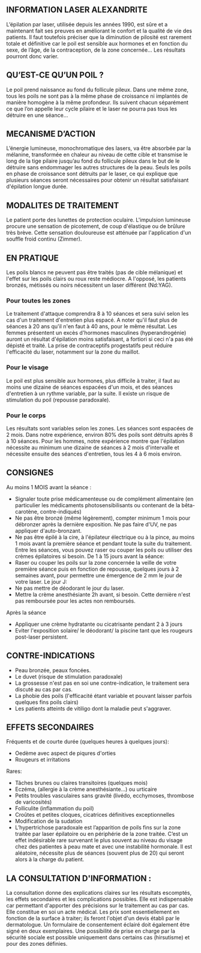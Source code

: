 ## INFORMATION LASER ALEXANDRITE

L’épilation par laser, utilisée depuis les années 1990, est sûre et a maintenant fait ses preuves
en améliorant le confort et la qualité de vie des patients. Il faut toutefois préciser que la diminution
de pilosité est rarement totale et définitive car le poil est sensible aux hormones et en fonction
du sexe, de l’âge, de la contraception, de la zone concernée… Les résultats pourront donc varier.

## QU’EST-CE QU’UN POIL ?
Le poil prend naissance au fond du follicule pileux. Dans une même zone, tous les poils ne sont pas 
à la même phase de croissance ni implantés de manière homogène à la même profondeur. Ils suivent chacun
séparément ce que l’on appelle leur cycle pilaire et le laser ne pourra pas tous les détruire en une séance…

## MECANISME D’ACTION
L’énergie lumineuse, monochromatique des lasers, va être absorbée par la mélanine, transformée en chaleur au
niveau de cette cible et transmise le long de la tige pilaire jusqu’au fond du follicule pileux dans le but 
de le détruire sans endommager les autres structures de la peau. Seuls les poils en phase de croissance sont
détruits par le laser, ce qui explique que plusieurs séances seront nécessaires pour obtenir un résultat 
satisfaisant d'épilation longue durée.

## MODALITES DE TRAITEMENT
Le patient porte des lunettes de protection oculaire. L'impulsion lumineuse procure une sensation
de picotement, de coup d'élastique ou de brûlure très brève. Cette sensation douloureuse est atténuée
par l'application d'un souffle froid continu (Zimmer).

## EN PRATIQUE
Les poils blancs ne peuvent pas être traités (pas de cible mélanique) et l'effet sur les poils clairs ou roux
reste médiocre. A l'opposé, les patients bronzés, métissés ou noirs nécessitent un laser différent (Nd:YAG).

### Pour toutes les zones
Le traitement d'attaque comprendra 8 à 10 séances et sera suivi selon les cas d'un traitement d'entretien
plus espacé. A noter qu'il faut plus de séances à 20 ans qu'il n'en faut à 40 ans, pour le même résultat.
Les femmes présentent un excès d'hormones masculines (hyperandrogénie) auront un résultat d'épilation moins 
satisfaisant, a fortiori si ceci n'a pas été dépisté et traité. La prise de contraceptifs progestatifs peut 
réduire l'efficacité du laser, notamment sur la zone du maillot.

### Pour le visage
Le poil est plus sensible aux hormones, plus difficile à traiter, il faut au moins une dizaine de séances
espacées d'un mois, et des séances d'entretien à un rythme variable, par la suite. Il existe un risque de 
stimulation du poil (repousse paradoxale).

### Pour le corps
Les résultats sont variables selon les zones. Les séances sont espacées de 2 mois. Dans notre expérience, 
environ 80% des poils sont détruits après 8 à 10 séances.
Pour les hommes, notre expérience montre que l'épilation nécessite au minimum une dizaine de séances à 2 mois
d'intervalle et nécessite ensuite des séances d'entretien, tous les 4 à 6 mois environ.

## CONSIGNES
Au moins 1 MOIS avant la séance :
  - Signaler toute prise médicamenteuse ou de complément alimentaire (en particulier les médicaments
    photosensibilisants ou contenant de la bêta-carotène, contre-indiqués)
  - Ne pas être bronzé (même légèrement), compter minimum 1 mois pour débronzer après la dernière exposition.
    Ne pas faire d'UV, ne pas appliquer d'auto-bronzant.
  - Ne pas être épilé à la cire, à l'épilateur électrique ou à la pince, au moins 1 mois avant la
    première séance et pendant toute la suite du traitement. Entre les séances, vous pouvez raser ou 
    couper les poils ou utiliser des crèmes épilatoires si besoin.
De 1 à 15 jours avant la séance:
  - Raser ou couper les poils sur la zone concernée la veille de votre première séance puis en fonction
    de repousse, quelques jours à 2 semaines avant, pour permettre une émergence de 2 mm le jour de
    votre laser.
Le jour J:
  - Ne pas mettre de déodorant le jour du laser.
  - Mettre la crème anesthésiante 2h avant, si besoin. Cette dernière n'est pas remboursée pour les actes
    non remboursés.

Après la séance
  - Appliquer une crème hydratante ou cicatrisante pendant 2 à 3 jours
  - Eviter l'exposition solaire/ le déodorant/ la piscine tant que les rougeurs post-laser persistent.

## CONTRE-INDICATIONS 
- Peau bronzée, peaux foncées.
- Le duvet (risque de stimulation paradoxale)
- La grossesse n'est pas en soi une contre-indication, le traitement sera discuté au cas par cas.
- La phobie des poils (l'efficacité étant variable et pouvant laisser parfois quelques fins poils clairs)
- Les patients atteints de vitiligo dont la maladie peut s'aggraver.

## EFFETS SECONDAIRES 
Fréquents et de courte durée (quelques heures à quelques jours):
- Oedème avec aspect de piqures d'orties
- Rougeurs et irritations

Rares:
- Tâches brunes ou claires transitoires (quelques mois)
- Eczéma, (allergie à la crème anesthésiante...) ou urticaire
- Petits troubles vasculaires sans gravité (livédo, ecchymoses, thrombose de varicosités)
- Folliculite (inflammation du poil)
- Croûtes et petites cloques, cicatrices définitives exceptionnelles
- Modification de la sudation
- L’hypertrichose paradoxale est l’apparition de poils fins sur la zone traitée par laser épilatoire ou
 en périphérie de la zone traitée. C’est un effet indésirable rare survenant le plus souvent au niveau
 du visage chez des patientes à peau mate et avec une instabilité hormonale. Il est aléatoire, nécessite
 plus de séances (souvent plus de 20) qui seront alors à la charge du patient.  

## LA CONSULTATION D'INFORMATION :
La consultation donne des explications claires sur les résultats escomptés, les effets secondaires et les
complications possibles. Elle est indispensable car permettant d'apporter des précisions sur le traitement
au cas par cas. Elle constitue en soi un acte médical. Les prix sont essentiellement en fonction de la surface
à traiter; ils feront l'objet d'un devis établi par le dermatologue. Un formulaire de consentement éclairé
doit également être signé en deux exemplaires. Une possibilité de prise en charge par la sécurité sociale est 
possible uniquement dans certains cas (hirsutisme) et pour des zones définies.
